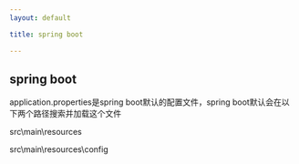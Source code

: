 ```yaml
---
layout: default

title: spring boot

---
```


## spring boot

application.properties是spring boot默认的配置文件，spring boot默认会在以下两个路径搜索并加载这个文件

src\main\resources

src\main\resources\config








